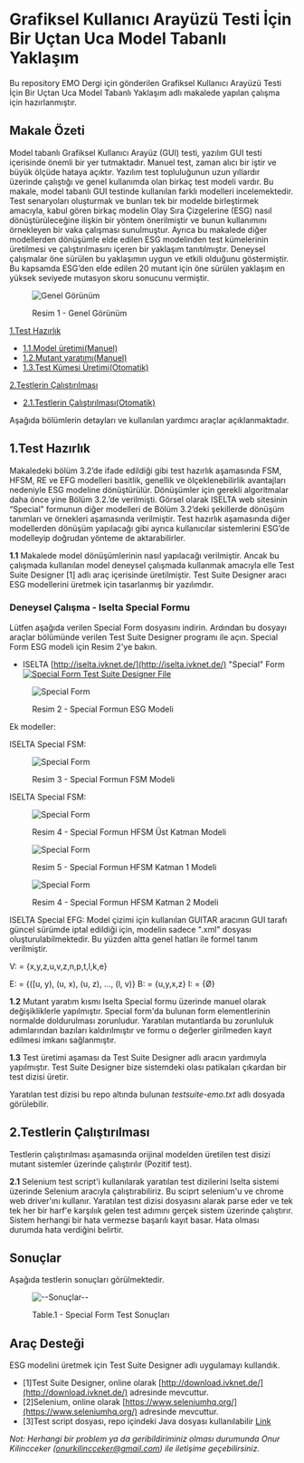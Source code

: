 # Grafiksel Kullanıcı Arayüzü Testi İçin Bir Uçtan Uca Model Tabanlı Yaklaşım

Bu repository EMO Dergi için gönderilen Grafiksel Kullanıcı Arayüzü Testi İçin Bir Uçtan Uca Model Tabanlı Yaklaşım adlı makalede yapılan çalışma için hazırlanmıştır.

## Makale Özeti

Model tabanlı Grafiksel Kullanıcı Arayüz (GUI) testi, yazılım GUI testi içerisinde önemli bir yer tutmaktadır. Manuel test, zaman alıcı bir iştir ve büyük ölçüde hataya açıktır. Yazılım test topluluğunun uzun yıllardır üzerinde çalıştığı ve genel kullanımda olan birkaç test modeli vardır. Bu makale, model tabanlı GUI testinde kullanılan farklı modelleri incelemektedir. Test senaryoları oluşturmak ve bunları tek bir modelde birleştirmek amacıyla, kabul gören birkaç modelin Olay Sıra Çizgelerine (ESG) nasıl dönüştürüleceğine ilişkin bir yöntem önerilmiştir ve bunun kullanımını örnekleyen bir vaka çalışması sunulmuştur. Ayrıca bu makalede diğer modellerden dönüşümle elde edilen ESG modelinden test kümelerinin üretilmesi ve çalıştırılmasını içeren bir yaklaşım tanıtılmıştır. Deneysel çalışmalar öne sürülen bu yaklaşımın uygun ve etkili olduğunu göstermiştir. Bu kapsamda ESG’den elde edilen 20 mutant için öne sürülen yaklaşım en yüksek seviyede mutasyon skoru sonucunu vermiştir.

<figure>

![Genel Görünüm](images/general-flow.PNG)

<figcaption>Resim 1 - Genel Görünüm</figcaption>

</figure>

<span>[1.Test Hazırlık](#1)</span>

* [1.1.Model üretimi(Manuel)](#1.1)
* [1.2.Mutant yaratımı(Manuel)](#1.2)
* [1.3.Test Kümesi Üretimi(Otomatik)](#1.3)

<span>[2.Testlerin Çalıştırılması](#2)</span>

* [2.1.Testlerin Çalıştırılması(Otomatik)](#2.1)

Aşağıda bölümlerin detayları ve kullanılan yardımcı araçlar açıklanmaktadır.

## 1.Test Hazırlık

Makaledeki bölüm 3.2’de ifade edildiği gibi test hazırlık aşamasında FSM, HFSM, RE ve EFG modelleri basitlik, genellik ve ölçeklenebilirlik avantajları nedeniyle ESG modeline dönüştürülür. Dönüşümler için gerekli algoritmalar daha önce yine Bölüm 3.2.’de verilmişti. Görsel olarak ISELTA web sitesinin “Special” formunun diğer modelleri de Bölüm 3.2’deki şekillerde dönüşüm tanımları ve örnekleri aşamasında verilmiştir. Test hazırlık aşamasında diğer modellerden dönüşüm yapılacağı gibi ayrıca kullanıcılar sistemlerini ESG’de modelleyip doğrudan yönteme de aktarabilirler.

**1.1** Makalede model dönüşümlerinin nasıl yapılacağı verilmiştir. Ancak bu çalışmada kullanılan model deneysel çalışmada kullanmak amacıyla elle Test Suite Designer [1] adlı araç içerisinde üretilmiştir. Test Suite Designer aracı ESG modellerini üretmek için tasarlanmış bir yazılımdır.

### Deneysel Çalışma - Iselta Special Formu

Lütfen aşağıda verilen Special Form dosyasını indirin. Ardından bu dosyayı araçlar bölümünde verilen Test Suite Designer programı ile açın. Special Form ESG modeli için Resim 2'ye bakın.

* <span>ISELTA [http://iselta.ivknet.de/](http://iselta.ivknet.de/) "Special" Form</span>
[![Special Form Test Suite Designer File](Special_FF.jflap)](Special_FF.jflap)

<figure>

![Special Form](images/Special_FF.jpg)

<figcaption>Resim 2 - Special Formun ESG Modeli</figcaption>

</figure>


Ek modeller:

ISELTA Special FSM:

<figure>

![Special Form](images/FSM.png)

<figcaption>Resim 3 - Special Formun FSM Modeli</figcaption>

</figure>

ISELTA Special FSM:

<figure>

![Special Form](images/Upper.png)

<figcaption>Resim 4 - Special Formun HFSM Üst Katman Modeli</figcaption>

</figure>

<figure>

![Special Form](images/l1.png)

<figcaption>Resim 5 - Special Formun HFSM Katman 1 Modeli</figcaption>

</figure>

<figure>

![Special Form](images/l2.png)

<figcaption>Resim 4 - Special Formun HFSM Katman 2 Modeli</figcaption>

</figure>

ISELTA Special EFG: Model çizimi için kullanılan GUITAR aracının GUI tarafı güncel sürümde iptal edildiği için, modelin sadece ".xml" dosyası oluşturulabilmektedir. Bu yüzden altta genel hatları ile formel tanım verilmiştir.

V: = {x,y,z,u,v,z,n,p,t,l,k,e}

E: = {([u, y), (u, x), (u, z), ..., (l, v)}
B: = {u,y,x,z}
I: = {Ø}



**1.2** Mutant yaratım kısmı Iselta Special formu üzerinde manuel olarak değişikliklerle yapılmıştır. Special form'da bulunan form elementlerinin normalde doldurulması zorunludur. Yaratılan mutantlarda bu zorunluluk adımlarından bazıları kaldırılmıştır ve formu o değerler girilmeden kayıt edilmesi imkanı sağlanmıştır.

**1.3** Test üretimi aşaması da Test Suite Designer adlı aracın yardımıyla yapılmıştır. Test Suite Designer bize sistemdeki olası patikaları çıkardan bir test dizisi üretir.

Yaratılan test dizisi bu repo altında bulunan *testsuite-emo.txt* adlı dosyada görülebilir.

## 2.Testlerin Çalıştırılması

Testlerin çalıştırılması aşamasında orijinal modelden üretilen test disizi mutant sistemler üzerinde çalıştırılır (Pozitif test).

**2.1** Selenium test script'i kullanılarak yaratılan test dizilerini Iselta sistemi üzerinde Selenium aracıyla çalıştırabiliriz. Bu sciprt selenium'u ve chrome web driver'ını kullanır. Yaratılan test dizisi dosyasını alarak parse eder ve tek tek her bir harf'e karşılıık gelen test adımını gerçek sistem üzerinde çalıştırır. Sistem herhangi bir hata vermezse başarılı kayıt basar. Hata olması durumda hata verdiğini belirtir.

## Sonuçlar

Aşağıda testlerin sonuçları görülmektedir.

<figure>

![--Sonuçlar--](images/Table3.PNG)

<figcaption>Table.1 - Special Form Test Sonuçları</figcaption>

</figure>

## Araç Desteği

ESG modelini üretmek için Test Suite Designer adlı uygulamayı kullandık.

* [1]Test Suite Designer, online olarak [http://download.ivknet.de/](http://download.ivknet.de/) adresinde mevcuttur.
* [2]Selenium, online olarak [https://www.seleniumhq.org/](https://www.seleniumhq.org/)  adresinde mevcuttur.
* [3]Test script dosyası, repo içindeki Java dosyası kullanılabilir [Link](ZeroOriginalFsmTests.java)

*Not: Herhangi bir problem ya da geribildiriminiz olması durumunda Onur Kilincceker (onurkilincceker@gmail.com) ile iletişime geçebilirsiniz.*
